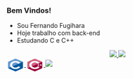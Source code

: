### Bem Vindos!

- Sou Fernando Fugihara
- Hoje trabalho com back-end
- Estudando C e C++

<div align="center">
  <a href="https://github.com/fernandofugihara">
  <img height="180em" src="https://github-readme-stats.vercel.app/api?username=fernandofugihara&show_icons=true&theme=dark&include_all_commits=true&count_private=true"/>
  <img height="180em" src="https://github-readme-stats.vercel.app/api/top-langs/?username=fernandofugihara&layout=compact&langs_count=7&theme=dark"/>
</div>
<img align="center" alt="Fernando-C" height="30" width="40" src="https://raw.githubusercontent.com/devicons/devicon/master/icons/c/c-original.svg">
<img align="center" alt="Fernando-Cplusplus" height="30" width="40" src="https://raw.githubusercontent.com/devicons/devicon/master/icons/cplusplus/cplusplus-original.svg">

  </div>
   <a href = "mailto:fernandokenzao@gmail.com"><img src="https://img.shields.io/badge/-Gmail-%23333?style=for-the-badge&logo=gmail&logoColor=white" target="_blank"></a>
  </div>
